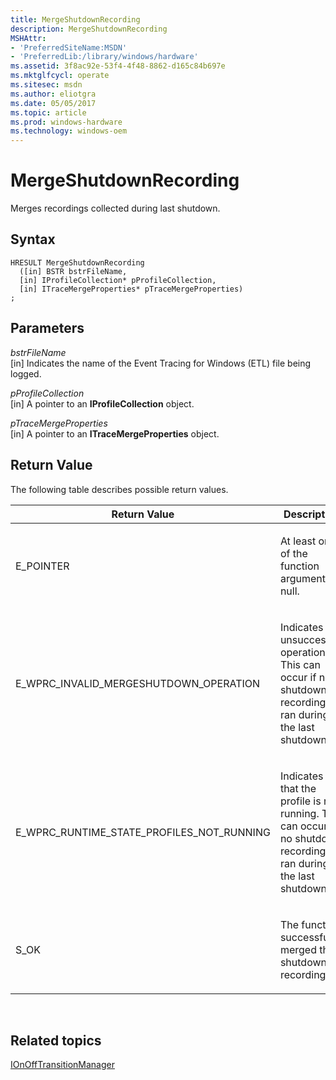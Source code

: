 ```yaml
---
title: MergeShutdownRecording
description: MergeShutdownRecording
MSHAttr:
- 'PreferredSiteName:MSDN'
- 'PreferredLib:/library/windows/hardware'
ms.assetid: 3f8ac92e-53f4-4f48-8862-d165c84b697e
ms.mktglfcycl: operate
ms.sitesec: msdn
ms.author: eliotgra
ms.date: 05/05/2017
ms.topic: article
ms.prod: windows-hardware
ms.technology: windows-oem
---
```


# MergeShutdownRecording


Merges recordings collected during last shutdown.

## Syntax


```
HRESULT MergeShutdownRecording
  ([in] BSTR bstrFileName,
  [in] IProfileCollection* pProfileCollection,
  [in] ITraceMergeProperties* pTraceMergeProperties)
;
```

## Parameters


<a href="" id="bstrfilename"></a>*bstrFileName*  
\[in\] Indicates the name of the Event Tracing for Windows (ETL) file being logged.

<a href="" id="pprofilecollection"></a>*pProfileCollection*  
\[in\] A pointer to an **IProfileCollection** object.

<a href="" id="ptracemergeproperties"></a>*pTraceMergeProperties*  
\[in\] A pointer to an **ITraceMergeProperties** object.

## Return Value


The following table describes possible return values.

<table>
<colgroup>
<col width="50%" />
<col width="50%" />
</colgroup>
<thead>
<tr class="header">
<th>Return Value</th>
<th>Description</th>
</tr>
</thead>
<tbody>
<tr class="odd">
<td><p>E_POINTER</p></td>
<td><p>At least one of the function arguments is null.</p></td>
</tr>
<tr class="even">
<td><p>E_WPRC_INVALID_MERGESHUTDOWN_OPERATION</p></td>
<td><p>Indicates an unsuccessful operation. This can occur if no shutdown recording ran during the last shutdown.</p></td>
</tr>
<tr class="odd">
<td><p>E_WPRC_RUNTIME_STATE_PROFILES_NOT_RUNNING</p></td>
<td><p>Indicates that the profile is not running. This can occur if no shutdown recording ran during the last shutdown.</p></td>
</tr>
<tr class="even">
<td><p>S_OK</p></td>
<td><p>The function successfully merged the shutdown recording.</p></td>
</tr>
</tbody>
</table>

 

## Related topics


[IOnOffTransitionManager](ionofftransitionmanager.md)

 

 







